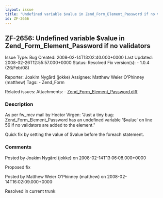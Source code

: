 ```yaml
---
layout: issue
title: "Undefined variable $value in Zend_Form_Element_Password if no validators"
id: ZF-2656
---
```


ZF-2656: Undefined variable $value in Zend\_Form\_Element\_Password if no validators
------------------------------------------------------------------------------------

 Issue Type: Bug Created: 2008-02-14T13:02:40.000+0000 Last Updated: 2008-02-26T12:55:57.000+0000 Status: Resolved Fix version(s): - 1.0.4 (26/Feb/08)
 
 Reporter:  Joakim Nygård (jokke)  Assignee:  Matthew Weier O'Phinney (matthew)  Tags: - Zend\_Form
 
 Related issues: 
 Attachments: - [Zend\_Form\_Element\_Password.diff](/issues/secure/attachment/11149/Zend_Form_Element_Password.diff)
 
### Description

As per fw\_mcv mail by Hector Virgen: "Just a tiny bug: Zend\_Form\_Element\_Password has an undefined variable '$value' on line 56 if no validators are added to the element."

Quick fix by setting the value of $value before the foreach statement.

 

 

### Comments

Posted by Joakim Nygård (jokke) on 2008-02-14T13:06:08.000+0000

Proposed fix

 

 

Posted by Matthew Weier O'Phinney (matthew) on 2008-02-14T16:02:09.000+0000

Resolved in current trunk

 

 